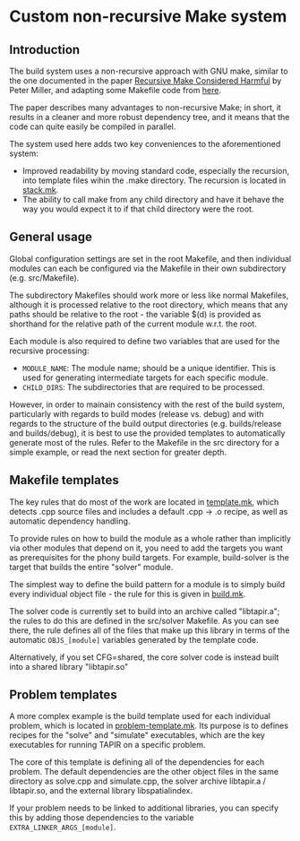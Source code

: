 Custom non-recursive Make system
================================

Introduction
------------
The build system uses a non-recursive approach with GNU make, similar to the
one documented in the paper
[Recursive Make Considered Harmful](http://aegis.sourceforge.net/auug97.pdf)
by Peter Miller, and adapting some Makefile code from
[here](http://evbergen.home.xs4all.nl/nonrecursive-make.html).

The paper describes many advantages to non-recursive Make; in short, it results
in a cleaner and more robust dependency tree, and it means that the code can
quite easily be compiled in parallel.

The system used here adds two key conveniences to the aforementioned system:
- Improved readability by moving standard code, especially the recursion,
  into template files wihin the .make directory.
  The recursion is located in [stack.mk][stack.mk].
- The ability to call make from any child directory and have it behave the way
   you would expect it to if that child directory were the root.

General usage
-------------
Global configuration settings are set in the root Makefile,
and then individual modules can each be configured via the Makefile in their
own subdirectory (e.g. src/Makefile).

The subdirectory Makefiles should work more or less like normal Makefiles,
although it is processed relative to the root directory, which means that any
paths should be relative to the root - the variable $(d) is provided as
shorthand for the relative path of the current module w.r.t. the root.

Each module is also required to define two variables that are used for the
recursive processing:
- `MODULE_NAME`: The module name; should be a unique identifier. This is used
    for generating intermediate targets for each specific module.
- `CHILD_DIRS`: The subdirectories that are required to be processed.

However, in order to mainain consistency with the rest of the build system,
particularly with regards to build modes (release vs. debug) and with regards
to the structure of the build output directories (e.g. builds/release
and builds/debug), it is best to use the provided templates to automatically
generate most of the rules. Refer to the Makefile in the src directory
for a simple example, or read the next section for greater depth.

Makefile templates
------------------
The key rules that do most of the work are located in
[template.mk][template.mk], which detects .cpp source files and includes
a default .cpp -> .o recipe, as well as automatic dependency handling.

To provide rules on how to build the module as a whole rather than implicitly
via other modules that depend on it, you need to add the targets you want as
prerequisites for the phony build targets. For example,
build-solver
is the target that builds the entire "solver" module.

The simplest way to define the build pattern for a module is to simply build
every individual object file - the rule for this is given in
[build.mk][build.mk].

The solver code is currently set to build into an archive called "libtapir.a";
the rules to do this are defined in the src/solver Makefile.
As you can see there, the rule defines all of the files that make up this
library in terms of the automatic `OBJS_[module]` variables generated by
the template code.

Alternatively, if you set CFG=shared, the core solver code is instead built
into a shared library "libtapir.so"

Problem templates
-----------------
A more complex example is the build template used for each individual
problem, which is located in [problem-template.mk][problem-template.mk].
Its purpose is to defines recipes for the "solve" and "simulate" executables,
which are the key executables for running TAPIR on a specific problem.

The core of this template is defining all of the dependencies for each problem.
The default dependencies are the other object files in the same directory as
solve.cpp and simulate.cpp, the solver archive libtapir.a / libtapir.so,
and the external library libspatialindex.

If your problem needs to be linked to additional libraries, you can specify
this by adding those dependencies to the variable
`EXTRA_LINKER_ARGS_[module]`.



[build.mk]: build.mk
[problem-template.mk]: problem-template.mk
[stack.mk]: stack.mk
[template.mk]: template.mk
